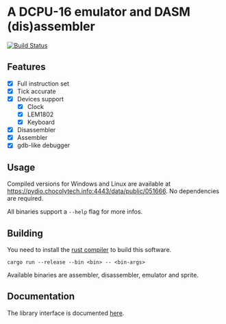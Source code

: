 # A DCPU-16 emulator and DASM (dis)assembler

[![Build Status](https://travis-ci.org/Yamakaky/dcpu.svg?branch=master)](https://travis-ci.org/Yamakaky/dcpu)

## Features

- [x] Full instruction set
- [x] Tick accurate
- [x] Devices support
  - [x] Clock
  - [x] LEM1802
  - [x] Keyboard
- [x] Disassembler
- [x] Assembler
- [x] gdb-like debugger

## Usage

Compiled versions for Windows and Linux are available at
https://pydio.chocolytech.info:4443/data/public/051666. No dependencies are
required.

All binaries support a `--help` flag for more infos.

## Building

You need to install the [rust compiler](https://www.rust-lang.org/) to build this software.

`cargo run --release --bin <bin> -- <bin-args>`

Available binaries are assembler, disassembler, emulator and sprite.

## Documentation

The library interface is documented [here](https://docs.rs/dcpu).
